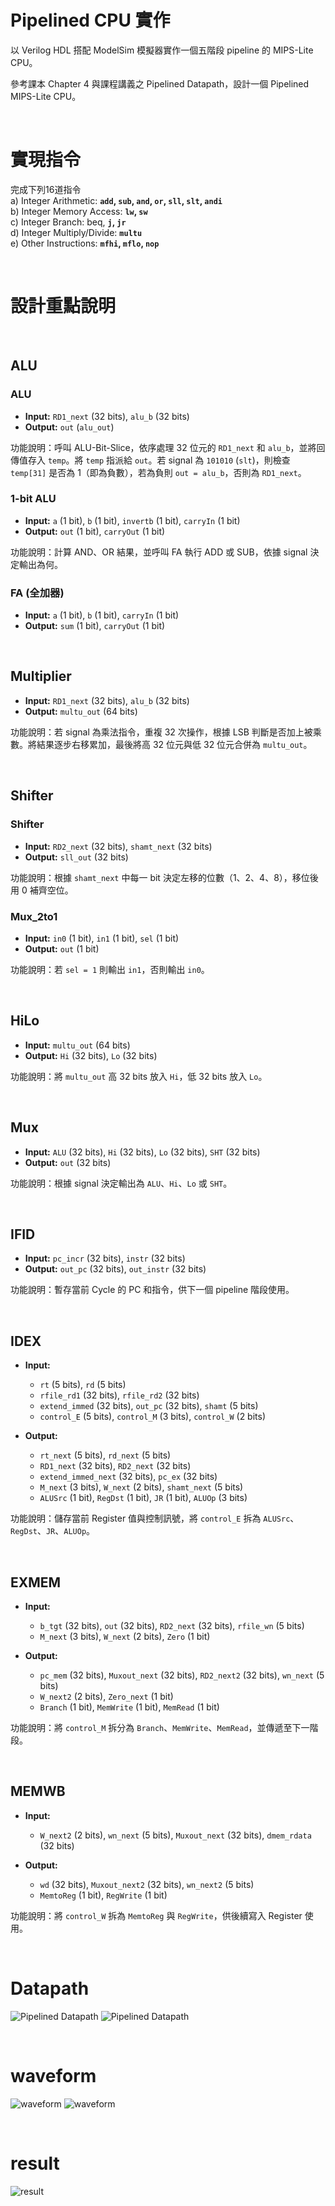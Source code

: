 
# Pipelined CPU 實作

以 Verilog HDL 搭配 ModelSim 模擬器實作一個五階段 pipeline 的 MIPS-Lite CPU。  

參考課本 Chapter 4 與課程講義之 Pipelined Datapath，設計一個 Pipelined 
MIPS-Lite CPU。

<br>

# 實現指令
完成下列16道指令  
a) Integer Arithmetic: **`add`, `sub`, `and`, `or`, `sll`, `slt`, `andi`**  
b) Integer Memory Access:  **`lw`, `sw`**  
c) Integer Branch: beq, **`j`, `jr`**  
d) Integer Multiply/Divide: **`multu`**  
e) Other Instructions: **`mfhi`, `mflo`, `nop`**  

<br>

# 設計重點說明

<br>

## ALU

### ALU
- **Input:** `RD1_next` (32 bits), `alu_b` (32 bits)  
- **Output:** `out` (`alu_out`)  

功能說明：呼叫 ALU-Bit-Slice，依序處理 32 位元的 `RD1_next` 和 `alu_b`，並將回傳值存入 `temp`。將 `temp` 指派給 `out`。若 signal 為 `101010` (`slt`)，則檢查 `temp[31]` 是否為 1（即為負數），若為負則 `out = alu_b`，否則為 `RD1_next`。

### 1-bit ALU
- **Input:** `a` (1 bit), `b` (1 bit), `invertb` (1 bit), `carryIn` (1 bit)  
- **Output:** `out` (1 bit), `carryOut` (1 bit)  

功能說明：計算 AND、OR 結果，並呼叫 FA 執行 ADD 或 SUB，依據 signal 決定輸出為何。

### FA (全加器)
- **Input:** `a` (1 bit), `b` (1 bit), `carryIn` (1 bit)  
- **Output:** `sum` (1 bit), `carryOut` (1 bit)

<br>

## Multiplier

- **Input:** `RD1_next` (32 bits), `alu_b` (32 bits)  
- **Output:** `multu_out` (64 bits)  

功能說明：若 signal 為乘法指令，重複 32 次操作，根據 LSB 判斷是否加上被乘數。將結果逐步右移累加，最後將高 32 位元與低 32 位元合併為 `multu_out`。

<br>

## Shifter

### Shifter
- **Input:** `RD2_next` (32 bits), `shamt_next` (32 bits)  
- **Output:** `sll_out` (32 bits)  

功能說明：根據 `shamt_next` 中每一 bit 決定左移的位數（1、2、4、8），移位後用 0 補齊空位。

### Mux_2to1
- **Input:** `in0` (1 bit), `in1` (1 bit), `sel` (1 bit)  
- **Output:** `out` (1 bit)  

功能說明：若 `sel = 1` 則輸出 `in1`，否則輸出 `in0`。

<br>

## HiLo

- **Input:** `multu_out` (64 bits)  
- **Output:** `Hi` (32 bits), `Lo` (32 bits)  

功能說明：將 `multu_out` 高 32 bits 放入 `Hi`，低 32 bits 放入 `Lo`。

<br>

## Mux

- **Input:** `ALU` (32 bits), `Hi` (32 bits), `Lo` (32 bits), `SHT` (32 bits)  
- **Output:** `out` (32 bits)  

功能說明：根據 signal 決定輸出為 `ALU`、`Hi`、`Lo` 或 `SHT`。

<br>

## IFID

- **Input:** `pc_incr` (32 bits), `instr` (32 bits)  
- **Output:** `out_pc` (32 bits), `out_instr` (32 bits)  

功能說明：暫存當前 Cycle 的 PC 和指令，供下一個 pipeline 階段使用。

<br>

## IDEX

- **Input:**  
  - `rt` (5 bits), `rd` (5 bits)  
  - `rfile_rd1` (32 bits), `rfile_rd2` (32 bits)  
  - `extend_immed` (32 bits), `out_pc` (32 bits), `shamt` (5 bits)  
  - `control_E` (5 bits), `control_M` (3 bits), `control_W` (2 bits)  

- **Output:**  
  - `rt_next` (5 bits), `rd_next` (5 bits)  
  - `RD1_next` (32 bits), `RD2_next` (32 bits)  
  - `extend_immed_next` (32 bits), `pc_ex` (32 bits)  
  - `M_next` (3 bits), `W_next` (2 bits), `shamt_next` (5 bits)  
  - `ALUSrc` (1 bit), `RegDst` (1 bit), `JR` (1 bit), `ALUOp` (3 bits)

功能說明：儲存當前 Register 值與控制訊號，將 `control_E` 拆為 `ALUSrc`、`RegDst`、`JR`、`ALUOp`。

<br>

## EXMEM

- **Input:**  
  - `b_tgt` (32 bits), `out` (32 bits), `RD2_next` (32 bits), `rfile_wn` (5 bits)  
  - `M_next` (3 bits), `W_next` (2 bits), `Zero` (1 bit)  

- **Output:**  
  - `pc_mem` (32 bits), `Muxout_next` (32 bits), `RD2_next2` (32 bits), `wn_next` (5 bits)  
  - `W_next2` (2 bits), `Zero_next` (1 bit)  
  - `Branch` (1 bit), `MemWrite` (1 bit), `MemRead` (1 bit)

功能說明：將 `control_M` 拆分為 `Branch`、`MemWrite`、`MemRead`，並傳遞至下一階段。


<br>

## MEMWB

- **Input:**  
  - `W_next2` (2 bits), `wn_next` (5 bits), `Muxout_next` (32 bits), `dmem_rdata` (32 bits)  

- **Output:**  
  - `wd` (32 bits), `Muxout_next2` (32 bits), `wn_next2` (5 bits)  
  - `MemtoReg` (1 bit), `RegWrite` (1 bit)

功能說明：將 `control_W` 拆為 `MemtoReg` 與 `RegWrite`，供後續寫入 Register 使用。

<br>

# Datapath
![Pipelined Datapath](images/datapath.png)
![Pipelined Datapath](images/datapath2.png)
  
<br>

# waveform
![waveform](images/waveform.png)
![waveform](images/waveform2.png)

<br>

# result
![result](images/result.png)
